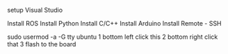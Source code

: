 setup Visual Studio

Install ROS
Install Python
Install C/C++
Install Arduino
Install Remote - SSH

sudo usermod -a -G tty ubuntu
1 bottom left click this
2 bottom right click that
3 flash to the board